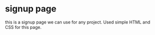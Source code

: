 # signup page

this is a signup page we can use for any project. Used simple HTML and CSS for this page.
